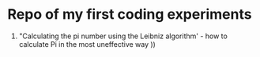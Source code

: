 # Repo of my first coding experiments
01. "Сalculating the pi number using the Leibniz algorithm' - how to calculate Pi in the most uneffective way ))
